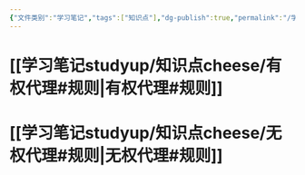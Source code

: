 ```yaml
---
{"文件类别":"学习笔记","tags":["知识点"],"dg-publish":true,"permalink":"/学习笔记studyup/知识点cheese/代理法/","dgPassFrontmatter":true,"noteIcon":"","created":"2024-07-30T16:22:29.554+08:00","updated":"2024-10-14T09:52:48.995+08:00"}
---
```


# [[学习笔记studyup/知识点cheese/有权代理#规则\|有权代理#规则]]
# [[学习笔记studyup/知识点cheese/无权代理#规则\|无权代理#规则]]
